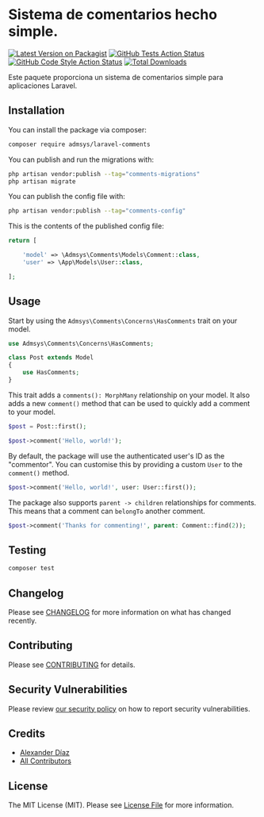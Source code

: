 # Sistema de comentarios hecho simple.

[![Latest Version on Packagist](https://img.shields.io/packagist/v/admsys/laravel-comments.svg?style=flat-square)](https://packagist.org/packages/admsys/laravel-comments)
[![GitHub Tests Action Status](https://img.shields.io/github/actions/workflow/status/admsys/laravel-comments/run-tests.yml?branch=main&label=tests&style=flat-square)](https://github.com/admsys/laravel-comments/actions?query=workflow%3Arun-tests+branch%3Amain)
[![GitHub Code Style Action Status](https://img.shields.io/github/actions/workflow/status/admsys/laravel-comments/fix-php-code-style-issues.yml?branch=main&label=code%20style&style=flat-square)](https://github.com/admsys/laravel-comments/actions?query=workflow%3A"Fix+PHP+code+style+issues"+branch%3Amain)
[![Total Downloads](https://img.shields.io/packagist/dt/admsys/laravel-comments.svg?style=flat-square)](https://packagist.org/packages/admsys/laravel-comments)

Este paquete proporciona un sistema de comentarios simple para aplicaciones Laravel.

## Installation

You can install the package via composer:

```bash
composer require admsys/laravel-comments
```

You can publish and run the migrations with:

```bash
php artisan vendor:publish --tag="comments-migrations"
php artisan migrate
```

You can publish the config file with:

```bash
php artisan vendor:publish --tag="comments-config"
```

This is the contents of the published config file:

```php
return [

    'model' => \Admsys\Comments\Models\Comment::class,
    'user' => \App\Models\User::class,

];
```

## Usage
Start by using the `Admsys\Comments\Concerns\HasComments` trait on your model.
```php
use Admsys\Comments\Concerns\HasComments;

class Post extends Model
{
    use HasComments;
}
```
This trait adds a `comments(): MorphMany` relationship on your model. It also adds a new `comment()` method that can be used to quickly add a comment to your model.

```php
$post = Post::first();

$post->comment('Hello, world!');
```

By default, the package will use the authenticated user's ID as the "commentor". You can customise this by providing a custom `User` to the `comment()` method.

```php
$post->comment('Hello, world!', user: User::first());
```

The package also supports `parent -> children` relationships for comments. This means that a comment can `belongTo` another comment.

```php
$post->comment('Thanks for commenting!', parent: Comment::find(2));
```


## Testing

```bash
composer test
```

## Changelog

Please see [CHANGELOG](CHANGELOG.md) for more information on what has changed recently.

## Contributing

Please see [CONTRIBUTING](CONTRIBUTING.md) for details.

## Security Vulnerabilities

Please review [our security policy](../../security/policy) on how to report security vulnerabilities.

## Credits

- [Alexander Díaz](https://github.com/adiazm)
- [All Contributors](../../contributors)

## License

The MIT License (MIT). Please see [License File](LICENSE.md) for more information.
